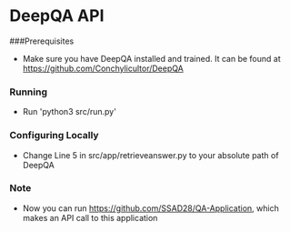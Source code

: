 # DeepQA API

###Prerequisites

* Make sure you have DeepQA installed and trained. It can be found at https://github.com/Conchylicultor/DeepQA

### Running

* Run 'python3 src/run.py'

### Configuring Locally

* Change Line 5 in src/app/retrieveanswer.py to your absolute path of DeepQA

### Note

* Now you can run https://github.com/SSAD28/QA-Application, which makes an API call to this application